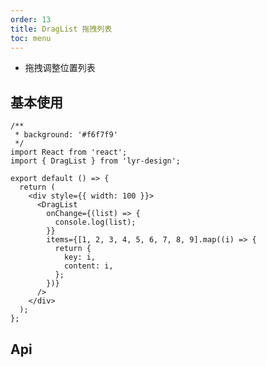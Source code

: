 ```yaml
---
order: 13
title: DragList 拖拽列表
toc: menu
---
```


<Alert>

- 拖拽调整位置列表

</Alert>

## 基本使用

```tsx
/**
 * background: '#f6f7f9'
 */
import React from 'react';
import { DragList } from 'lyr-design';

export default () => {
  return (
    <div style={{ width: 100 }}>
      <DragList
        onChange={(list) => {
          console.log(list);
        }}
        items={[1, 2, 3, 4, 5, 6, 7, 8, 9].map((i) => {
          return {
            key: i,
            content: i,
          };
        })}
      />
    </div>
  );
};
```

## Api

<API src="../../src/drag-list/index.tsx" hideTitle></API>
